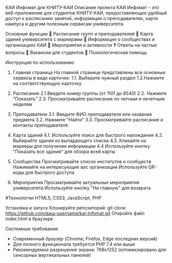 КАИ Инфомат для КНИТУ-КАИ
Описание проекта
КАИ Инфомат - это веб-приложение для студентов КНИТУ-КАИ, предоставляющее удобный доступ к расписанию занятий, информации о преподавателях, карте кампуса и другим полезным сервисам университета.

Основные функции
📅 Расписание групп и преподавателей
🏫 Карта зданий университета с маркерами
👥 Информация о сообществах и организациях КАИ
📌 Мероприятия и активности
❓ Ответы на частые вопросы
💼 Вакансии для студентов
🧠 Психологическая помощь

Инструкция по использованию
1. Главная страница
На главной странице представлены все основные сервисы в виде карточек:
1.1. Выберите нужный раздел
1.2.Нажмите на соответствующую карточку

2. Расписание
2.1.Введите номер группы (от 1101 до 8540)
2.2. Нажмите "Показать"
2.3. Просматривайте расписание по четным и нечетным неделям

3. Преподаватели
   3.1. Введите ФИО преподавателя или название предмета
3.2. Нажмите "Найти"
3.3. Просматривайте расписание и контакты преподавателя

4. Карта зданий
4.1. Используйте поиск для быстрого нахождения 
4.2. Выбирайте здания из выпадающего списка
4.3. Кликайте на маркеры для получения информации
4.4 Используйте кнопку "Показать все здания" для обзора всей карты

5. Сообщества
Просматривайте список институтов и сообществ
Нажимайте на интересующие вас организации
Используйте QR-коды для быстрого доступа

6. Мероприятия
Просматривайте актуальные мероприятия университета
Используйте кнопку "На главную" для возврата

#Технологии
HTML5, CSS3, JavaScript, PHP

Установка и запуск
Клонируйте репозиторий:
git clone https://github.com/ваш-username/kai-infomat.git
Откройте файл index.html в браузере

Cистемные требования:
- Современный браузер (Chrome, Firefox, Edge последних версий)
- Для полного функционала требуется PHP 7.4 или выше
- Рекомендуемое разрешение экрана: 768x1252 (оптимизировано для сенсорных вертикальных панелей)

